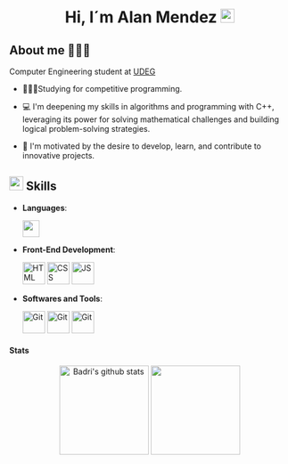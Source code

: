 ### <h1 align="center">Hi, I´m Alan Mendez <img src="https://media.giphy.com/media/hvRJCLFzcasrR4ia7z/giphy.gif" width="25px"></h1> 


##  About me 👨🏻‍💻
Computer Engineering student at [UDEG](https://www.udg.mx/es)
- 🧑🏽‍💻Studying for competitive programming.

- 💻 I'm deepening my skills in algorithms and programming with C++, leveraging its power for solving mathematical challenges and building logical problem-solving strategies.

- 🚀 I'm motivated by the desire to develop, learn, and contribute to innovative projects.


## <img src="https://media2.giphy.com/media/QssGEmpkyEOhBCb7e1/giphy.gif?cid=ecf05e47a0n3gi1bfqntqmob8g9aid1oyj2wr3ds3mg700bl&rid=giphy.gif" width ="25"> Skills 
<p align="center">

- **Languages**:
    
    <img src = 'https://github.com/MarikIshtar007/MarikIshtar007/blob/master/images/cpp.svg' width='30'/>
  
- **Front-End Development**:

   <img src="https://user-images.githubusercontent.com/64439609/212556407-f122dc0e-901c-4df7-960f-29a3b52c5349.png" width="40" height="40" alt="HTML" />
   <img src="https://user-images.githubusercontent.com/64439609/212556203-47a51702-fec1-4275-bafb-6afdea15b092.png" width="40" height="40" alt="CSS" />
   <img src="https://user-images.githubusercontent.com/64439609/212556085-e6f8391a-6f25-43d5-8bfe-818167047cfb.png" width="40" height="40" alt="JS"/>

- **Softwares and Tools**:

    <img src="https://user-images.githubusercontent.com/64439609/212556685-de9a7c04-31b0-43b6-af39-7c82ac13b321.png" width="40" height="40" alt="Git"/>
    <img src="https://user-images.githubusercontent.com/64439609/212556741-81407849-82c8-4926-854f-820e8a644375.png" width="40" height="40" alt="Git"/>
    <img src="https://user-images.githubusercontent.com/64439609/212556802-77a65ec1-aa71-4272-b603-1a57d1914678.png" width="40" height="40" alt="Git"/>


#### Stats
<p align="center">
<img height="160em" src="https://github-readme-stats.anuraghazra1.vercel.app/api?username=AlanMV0408&show_icons=true&include_all_commits=true&theme=onedark" alt="Badri's github stats" /> 

<img height="160em" src="https://github-readme-stats.anuraghazra1.vercel.app/api/top-langs/?username=AlanMV0408&layout=compact&theme=onedark" />



  


  
